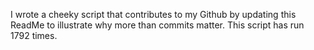 I wrote a cheeky script that contributes to my Github by updating this ReadMe to illustrate why more than commits matter. This script has run 1792 times.